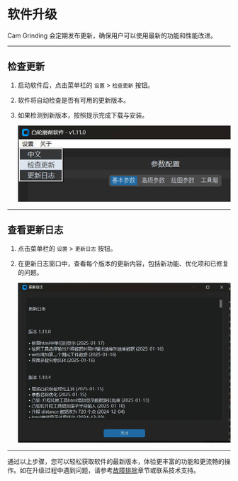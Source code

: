 # 软件升级

Cam Grinding 会定期发布更新，确保用户可以使用最新的功能和性能改进。

---

## 检查更新

1. 启动软件后，点击菜单栏的 `设置` > `检查更新` 按钮。
2. 软件将自动检查是否有可用的更新版本。
3. 如果检测到新版本，按照提示完成下载与安装。

   ![检查更新界面](resources/update.jpg)

---

## 查看更新日志

1. 点击菜单栏的 `设置` > `更新日志` 按钮。
2. 在更新日志窗口中，查看每个版本的更新内容，包括新功能、优化项和已修复的问题。

   ![更新日志界面](resources/update_log.jpg)

---

通过以上步骤，您可以轻松获取软件的最新版本，体验更丰富的功能和更流畅的操作。如在升级过程中遇到问题，请参考[故障排除](troubleshooting/README.md)章节或联系技术支持。
